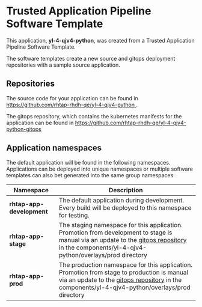 # Trusted Application Pipeline Software Template

This application, **yl-4-qjv4-python**, was created from a Trusted Application Pipeline Software Template.

The software templates create a new source and gitops deployment repositories with a sample source application. 

## Repositories

The source code for your application can be found in [https://github.com/rhtap-rhdh-qe/yl-4-qjv4-python ](https://github.com/rhtap-rhdh-qe/yl-4-qjv4-python ).
 
The gitops repository, which contains the kubernetes manifests for the application can be found in 
[https://github.com/rhtap-rhdh-qe/yl-4-qjv4-python-gitops ](https://github.com/rhtap-rhdh-qe/yl-4-qjv4-python-gitops ) 

## Application namespaces 

The default application will be found in the following namespaces. Applications can be deployed into unique namespaces or multiple software templates can also bet generated into the same group namespaces.  

|  Namespace   |  Description   |  
| -------- | -------- |   
| **rhtap-app-development** | The default application during development. Every build will be deployed to this namespace for testing. | 
| **rhtap-app-stage** | The staging namespace for this application. Promotion from development to stage is manual via an update to the [gitops repository](https://github.com/rhtap-rhdh-qe/yl-4-qjv4-python-gitops ) in the components/yl-4-qjv4-python/overlays/prod directory |  
| **rhtap-app-prod** | The production namespace for this application. Promotion from stage to production is manual via an update to the [gitops repository](https://github.com/rhtap-rhdh-qe/yl-4-qjv4-python-gitops ) in the components/yl-4-qjv4-python/overlays/prod directory | 